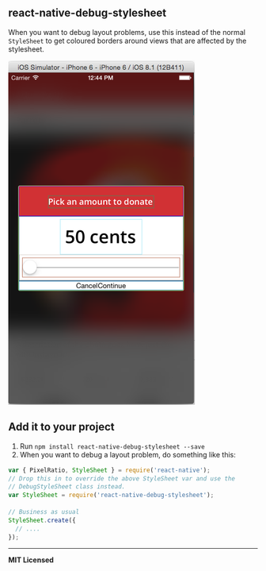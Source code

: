 ## react-native-debug-stylesheet

When you want to debug layout problems, use this instead of the normal
`StyleSheet` to get coloured borders around views that are affected by
the stylesheet.

![Demo](https://raw.githubusercontent.com/brentvatne/react-native-debug-stylesheet/master/demo.png)

## Add it to your project


1. Run `npm install react-native-debug-stylesheet --save`
2. When you want to debug a layout problem, do something like this:

```javascript
var { PixelRatio, StyleSheet } = require('react-native');
// Drop this in to override the above StyleSheet var and use the
// DebugStyleSheet class instead.
var StyleSheet = require('react-native-debug-stylesheet');

// Business as usual
StyleSheet.create({
  // ....
});
```

---

**MIT Licensed**
